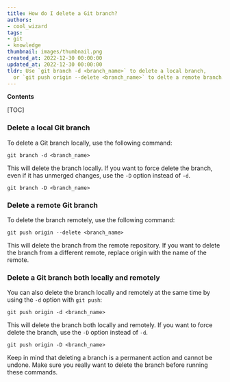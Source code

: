 ```yaml
---
title: How do I delete a Git branch?
authors:
- cool_wizard
tags:
- git
- knowledge
thumbnail: images/thumbnail.png
created_at: 2022-12-30 00:00:00
updated_at: 2022-12-30 00:00:00
tldr: Use `git branch -d <branch_name>` to delete a local branch,
  or `git push origin --delete <branch_name>` to delte a remote branch.
---
```


**Contents**

[TOC]

### Delete a local Git branch

To delete a Git branch locally, use the following command:

```shell
git branch -d <branch_name>
```

This will delete the branch locally. If you want to force delete the branch, even if it has unmerged changes, use the `-D` option instead of `-d`.

```shell
git branch -D <branch_name>
```

### Delete a remote Git branch

To delete the branch remotely, use the following command:

```shell
git push origin --delete <branch_name>
```

This will delete the branch from the remote repository. If you want to delete the branch from a different remote, replace origin with the name of the remote.

### Delete a Git branch both locally and remotely

You can also delete the branch locally and remotely at the same time by using the `-d` option with `git push`:

```shell
git push origin -d <branch_name>
```

This will delete the branch both locally and remotely. If you want to force delete the branch, use the `-D` option instead of `-d`.

```shell
git push origin -D <branch_name>
```

Keep in mind that deleting a branch is a permanent action and cannot be undone. Make sure you really want to delete the branch before running these commands.
